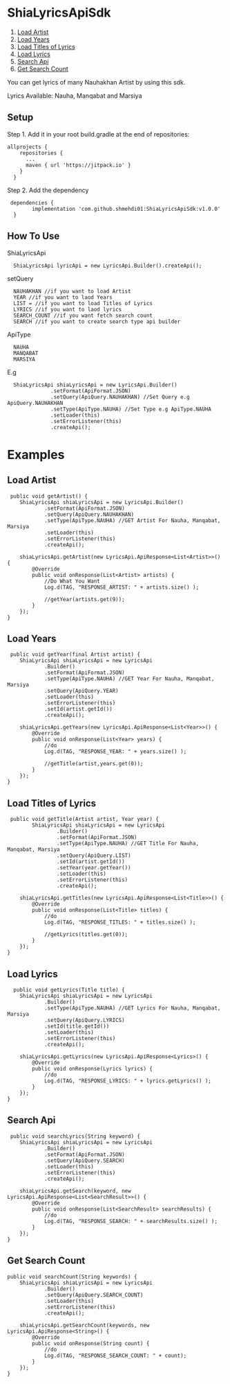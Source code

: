 # ShiaLyricsApiSdk
  1. [Load Artist](#load-artist)
  2. [Load Years](#load-years)
  3. [Load Titles of Lyrics](#load-titles-of-lyrics)
  4. [Load Lyrics](#load-lyrics)
  5. [Search Api](#search-api)
  6. [Get Search Count](#get-search-count)
  
You can get lyrics of many Nauhakhan Artist by using this sdk.

Lyrics Available: Nauha, Manqabat and Marsiya

## Setup

  Step 1. Add it in your root build.gradle at the end of repositories:

    allprojects {
        repositories {
          ...
          maven { url 'https://jitpack.io' }
        }
      }
      
  Step 2. Add the dependency
   
     dependencies {
            implementation 'com.github.shmehdi01:ShiaLyricsApiSdk:v1.0.0'
      }
    
## How To Use 

  ShiaLyricsApi  

      ShiaLyricsApi lyricApi = new LyricsApi.Builder().createApi();
      
   setQuery
   
      NAUHAKHAN //if you want to load Artist
      YEAR //if you want to laod Years
      LIST = //if you want to load Titles of Lyrics
      LYRICS //if you want to laod lyrics
      SEARCH_COUNT //if you want fetch search count
      SEARCH //if you want to create search type api builder 
      
   ApiType

      NAUHA
      MANQABAT
      MARSIYA
      
   E.g
   
      ShiaLyricsApi shiaLyricsApi = new LyricsApi.Builder()
                  .setFormat(ApiFormat.JSON)
                  .setQuery(ApiQuery.NAUHAKHAN) //Set Query e.g ApiQuery.NAUHAKHAN
                  .setType(ApiType.NAUHA) //Set Type e.g ApiType.NAUHA
                  .setLoader(this)
                  .setErrorListener(this)
                  .createApi();

# Examples

## Load Artist

     public void getArtist() {
        ShiaLyricsApi shiaLyricsApi = new LyricsApi.Builder()
                .setFormat(ApiFormat.JSON)
                .setQuery(ApiQuery.NAUHAKHAN)
                .setType(ApiType.NAUHA) //GET Artist For Nauha, Manqabat, Marsiya
                .setLoader(this)
                .setErrorListener(this)
                .createApi();

        shiaLyricsApi.getArtist(new LyricsApi.ApiResponse<List<Artist>>() {
            @Override
            public void onResponse(List<Artist> artists) {
                //Do What You Want
                Log.d(TAG, "RESPONSE_ARTIST: " + artists.size() );

                //getYear(artists.get(9));
            }
        });
    }
    
  ## Load Years 
  
     public void getYear(final Artist artist) {
        ShiaLyricsApi shiaLyricsApi = new LyricsApi
                .Builder()
                .setFormat(ApiFormat.JSON)
                .setType(ApiType.NAUHA) //GET Year For Nauha, Manqabat, Marsiya
                .setQuery(ApiQuery.YEAR)
                .setLoader(this)
                .setErrorListener(this)
                .setId(artist.getId())
                .createApi();

        shiaLyricsApi.getYears(new LyricsApi.ApiResponse<List<Year>>() {
            @Override
            public void onResponse(List<Year> years) {
                //do
                Log.d(TAG, "RESPONSE_YEAR: " + years.size() );

                //getTitle(artist,years.get(0));
            }
        });
    }
    
 ## Load Titles of Lyrics
 
     public void getTitle(Artist artist, Year year) {
            ShiaLyricsApi shiaLyricsApi = new LyricsApi
                    .Builder()
                    .setFormat(ApiFormat.JSON)
                    .setType(ApiType.NAUHA) //GET Title For Nauha, Manqabat, Marsiya
                    .setQuery(ApiQuery.LIST)
                    .setId(artist.getId())
                    .setYear(year.getYear())
                    .setLoader(this)
                    .setErrorListener(this)
                    .createApi();

        shiaLyricsApi.getTitles(new LyricsApi.ApiResponse<List<Title>>() {
            @Override
            public void onResponse(List<Title> titles) {
                //do
                Log.d(TAG, "RESPONSE_TITLES: " + titles.size() );

                //getLyrics(titles.get(0));
            }
        });
    }
    
 ## Load Lyrics
 
      public void getLyrics(Title title) {
        ShiaLyricsApi shiaLyricsApi = new LyricsApi
                .Builder()
                .setType(ApiType.NAUHA) //GET Lyrics For Nauha, Manqabat, Marsiya
                .setQuery(ApiQuery.LYRICS)
                .setId(title.getId())
                .setLoader(this)
                .setErrorListener(this)
                .createApi();

        shiaLyricsApi.getLyrics(new LyricsApi.ApiResponse<Lyrics>() {
            @Override
            public void onResponse(Lyrics lyrics) {
                //do
                Log.d(TAG, "RESPONSE_LYRICS: " + lyrics.getLyrics() );
            }
        });
    }
    
  ## Search Api
  
     public void searchLyrics(String keyword) {
        ShiaLyricsApi shiaLyricsApi = new LyricsApi
                .Builder()
                .setFormat(ApiFormat.JSON)
                .setQuery(ApiQuery.SEARCH)
                .setLoader(this)
                .setErrorListener(this)
                .createApi();

        shiaLyricsApi.getSearch(keyword, new LyricsApi.ApiResponse<List<SearchResult>>() {
            @Override
            public void onResponse(List<SearchResult> searchResults) {
                //do
                Log.d(TAG, "RESPONSE_SEARCH: " + searchResults.size() );
            }
        });
    }

## Get Search Count

    public void searchCount(String keywords) {
        ShiaLyricsApi shiaLyricsApi = new LyricsApi
                .Builder()
                .setQuery(ApiQuery.SEARCH_COUNT)
                .setLoader(this)
                .setErrorListener(this)
                .createApi();

        shiaLyricsApi.getSearchCount(keywords, new LyricsApi.ApiResponse<String>() {
            @Override
            public void onResponse(String count) {
                //do
                Log.d(TAG, "RESPONSE_SEARCH_COUNT: " + count);
            }
        });
    }
